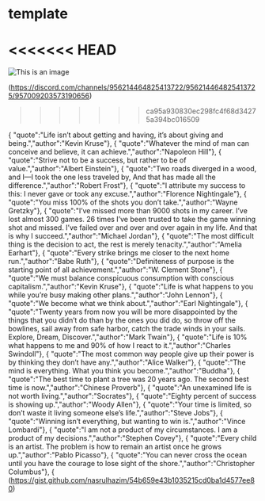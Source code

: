 # template

# <<<<<<< HEAD

![This is an image](C:\Users\hutch\OneDrive\Desktop\JavaScript\discord-bot-nova557\images\alien.png)

(https://discord.com/channels/956214464825413722/956214464825413725/957009203573190656)

> > > > > > > ca95a930830ec298fc4f68d34275a394bc016509

{
"quote":"Life isn’t about getting and having, it’s about giving and being.","author":"Kevin Kruse"},
{
"quote":"Whatever the mind of man can conceive and believe, it can achieve.","author":"Napoleon Hill"},
{
"quote":"Strive not to be a success, but rather to be of value.","author":"Albert Einstein"},
{
"quote":"Two roads diverged in a wood, and I—I took the one less traveled by, And that has made all the difference.","author":"Robert Frost"},
{
"quote":"I attribute my success to this: I never gave or took any excuse.","author":"Florence Nightingale"},
{
"quote":"You miss 100% of the shots you don’t take.","author":"Wayne Gretzky"},
{
"quote":"I’ve missed more than 9000 shots in my career. I’ve lost almost 300 games. 26 times I’ve been trusted to take the game winning shot and missed. I’ve failed over and over and over again in my life. And that is why I succeed.","author":"Michael Jordan"},
{
"quote":"The most difficult thing is the decision to act, the rest is merely tenacity.","author":"Amelia Earhart"},
{
"quote":"Every strike brings me closer to the next home run.","author":"Babe Ruth"},
{
"quote":"Definiteness of purpose is the starting point of all achievement.","author":"W. Clement Stone"},
{
"quote":"We must balance conspicuous consumption with conscious capitalism.","author":"Kevin Kruse"},
{
"quote":"Life is what happens to you while you’re busy making other plans.","author":"John Lennon"},
{
"quote":"We become what we think about.","author":"Earl Nightingale"},
{
"quote":"Twenty years from now you will be more disappointed by the things that you didn’t do than by the ones you did do, so throw off the bowlines, sail away from safe harbor, catch the trade winds in your sails. Explore, Dream, Discover.","author":"Mark Twain"},
{
"quote":"Life is 10% what happens to me and 90% of how I react to it.","author":"Charles Swindoll"},
{
"quote":"The most common way people give up their power is by thinking they don’t have any.","author":"Alice Walker"},
{
"quote":"The mind is everything. What you think you become.","author":"Buddha"},
{
"quote":"The best time to plant a tree was 20 years ago. The second best time is now.","author":"Chinese Proverb"},
{
"quote":"An unexamined life is not worth living.","author":"Socrates"},
{
"quote":"Eighty percent of success is showing up.","author":"Woody Allen"},
{
"quote":"Your time is limited, so don’t waste it living someone else’s life.","author":"Steve Jobs"},
{
"quote":"Winning isn’t everything, but wanting to win is.","author":"Vince Lombardi"},
{
"quote":"I am not a product of my circumstances. I am a product of my decisions.","author":"Stephen Covey"},
{
"quote":"Every child is an artist. The problem is how to remain an artist once he grows up.","author":"Pablo Picasso"},
{
"quote":"You can never cross the ocean until you have the courage to lose sight of the shore.","author":"Christopher Columbus"},
{
(https://gist.github.com/nasrulhazim/54b659e43b1035215cd0ba1d4577ee80)
